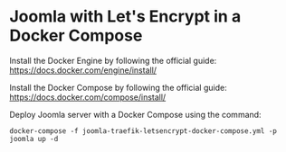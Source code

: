 # Joomla with Let's Encrypt in a Docker Compose

Install the Docker Engine by following the official guide: https://docs.docker.com/engine/install/

Install the Docker Compose by following the official guide: https://docs.docker.com/compose/install/

Deploy Joomla server with a Docker Compose using the command:

`docker-compose -f joomla-traefik-letsencrypt-docker-compose.yml -p joomla up -d`
